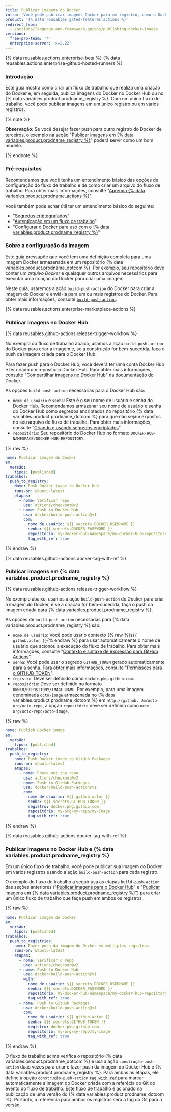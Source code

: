 ```yaml
---
title: Publicar imagens do Docker
intro: 'Você pode publicar imagens Docker para um registro, como o Docker Hub ou {% data variables.product.prodname_registry %}, como parte do seu fluxo de trabalho de integração contínua (CI).'
product: '{% data reusables.gated-features.actions %}'
redirect_from:
  - /actions/language-and-framework-guides/publishing-docker-images
versions:
  free-pro-team: '*'
  enterprise-server: '>=2.22'
---
```


{% data reusables.actions.enterprise-beta %}
{% data reusables.actions.enterprise-github-hosted-runners %}

### Introdução

Este guia mostra como criar um fluxo de trabalho que realiza uma criação do Docker e, em seguida, publica imagens do Docker no Docker Hub ou no {% data variables.product.prodname_registry %}. Com um único fluxo de trabalho, você pode publicar imagens em um único registro ou em vários registros.

{% note %}

**Observação:** Se você desejar fazer push para outro registro do Docker de terceiros, o exemplo na seção "[Publicar imagens em {% data variables.product.prodname_registry %}](#publishing-images-to-github-packages)" poderá servir como um bom modelo.

{% endnote %}

### Pré-requisitos

Recomendamos que você tenha um entendimento básico das opções de configuração do fluxo de trabalho e de como criar um arquivo do fluxo de trabalho. Para obter mais informações, consulte "[Aprenda {% data variables.product.prodname_actions %}](/actions/learn-github-actions)".

Você também pode achar útil ter um entendimento básico do seguinte:

- "[Segredos criptografados](/actions/reference/encrypted-secrets)"
- "[Autenticação em um fluxo de trabalho](/actions/reference/authentication-in-a-workflow)"
- "[Configurar o Docker para uso com o {% data variables.product.prodname_registry %}](/packages/using-github-packages-with-your-projects-ecosystem/configuring-docker-for-use-with-github-packages)"

### Sobre a configuração da imagem

Este guia pressupõe que você tem uma definição completa para uma imagem Docker armazenada em um repositório {% data variables.product.prodname_dotcom %}. Por exemplo, seu repositório deve conter um _arquivo Docker_ e quaisquer outros arquivos necessários para executar uma criação do Docker para criar uma imagem.

Neste guia, usaremos a ação `build-push-action` do Docker para criar a imagem do Docker e enviá-la para um ou mais registros do Docker. Para obter mais informações, consulte [`build-push-action`](https://github.com/marketplace/actions/build-and-push-docker-images).

{% data reusables.actions.enterprise-marketplace-actions %}

### Publicar imagens no Docker Hub

{% data reusables.github-actions.release-trigger-workflow %}

No exemplo do fluxo de trabalho abaixo, usamos a ação `build-push-action` do Docker para criar a imagem e, se a construção for bem-sucedida, faça o push da imagem criada para o Docker Hub.

Para fazer push para o Docker Hub, você deverá ter uma conta Docker Hub e ter criado um repositório Docker Hub. Para obter mais informações, consulte "[Compartilhar imagens no Docker Hub](https://docs.docker.com/get-started/part3/)" na documentação do Docker.

As opções `build-push-action` necessárias para o Docker Hub são:

* `nome de usuário` e `senha`: Este é o seu nome de usuário e senha do Docker Hub. Recomendamos armazenar seu nome de usuário e senha do Docker Hub como segredos encriptados no repositório {% data variables.product.prodname_dotcom %} para que não sejam expostos no seu arquivo de fluxo de trabalho. Para obter mais informações, consulte "[Criando e usando segredos encriptados](/actions/automating-your-workflow-with-github-actions/creating-and-using-encrypted-secrets)".
* `repositório`: Seu repositório do Docker Hub no formato `DOCKER-HUB-NAMESPACE/DOCKER-HUB-REPOSITORY`.

{% raw %}
```yaml
nome: Publicar imagem do Docker
em:
  versão:
    tipos: [published]
trabalhos:
  push_to_registry:
    Nome: Push Docker image to Docker Hub
    runs-on: ubuntu-latest
    etapas:
      - nome: Verificar repo
        usa: actions/checkout@v2
      - nome: Push to Docker Hub
        usa: docker/build-push-action@v1
        com:
          nome de usuário: ${{ secrets.DOCKER_USERNAME }}
          senha: ${{ secrets.DOCKER_PASSWORD }}
          repositório: my-docker-hub-namespace/my-docker-hub-repository
          tag_with_ref: true
```
{% endraw %}

{% data reusables.github-actions.docker-tag-with-ref %}

### Publicar imagens em {% data variables.product.prodname_registry %}

{% data reusables.github-actions.release-trigger-workflow %}

No exemplo abaixo, usamos a ação `build-push-action` do Docker para criar a imagem do Docker, e se a criação for bem-sucedida, faça o push da imagem criada para {% data variables.product.prodname_registry %}.

As opções de `build-push-action` necessárias para {% data variables.product.prodname_registry %} são:

* `nome de usuário`: Você pode usar o contexto {% raw %}`${{ github.actor }}`{% endraw %} para usar automaticamente o nome de usuário que acionou a execução do fluxo de trabalho. Para obter mais informações, consulte "[Contexto e sintaxe de expressão para GitHub Actions](/actions/reference/context-and-expression-syntax-for-github-actions#github-context)".
* `senha`: Você pode usar o segredo `GITHUB_TOKEN` gerado automaticamente para a senha. Para obter mais informações, consulte "[Permissões para o GITHUB_TOKEN](/actions/automating-your-workflow-with-github-actions/authenticating-with-the-github_token)".
* `registro`: Deve ser definido como `docker.pkg.github.com`.
* `repositório`: Deve ser definido no formato `OWNER/REPOSITORY/IMAGE_NAME`. Por exemplo, para uma imagem denominada `octo-image` armazenada no {% data variables.product.prodname_dotcom %} em `http://github. Um/octo-org/octo-repo`, a opção `repositório` deve ser definida como `octo-org/octo-repo/octo-image`.

{% raw %}
```yaml
nome: Publish Docker image
em:
  versão:
    tipos: [published]
trabalhos:
  push_to_registry:
    nome: Push Docker image to GitHub Packages
    runs-on: ubuntu-latest
    etapas:
      - nome: Check out the repo
        usa: actions/checkout@v2
      - nome: Push to GitHub Packages
        usa: docker/build-push-action@v1
        com:
          nome de usuário: ${{ github.actor }}
          senha: ${{ secrets.GITHUB_TOKEN }}
          registro: docker.pkg.github.com
          repositório: my-org/my-repo/my-image
          tag_with_ref: true

```
{% endraw %}

{% data reusables.github-actions.docker-tag-with-ref %}

### Publicar imagens no Docker Hub e {% data variables.product.prodname_registry %}

Em um único fluxo de trabalho, você pode publicar sua imagem do Docker em vários registros usando a ação `build-push-action` para cada registro.

O exemplo do fluxo de trabalho a seguir usa as etapas `build-push-action` das seções anteriores ("[Publicar imagens para o Docker Hub](#publishing-images-to-docker-hub)" e "[Publicar imagens em {% data variables.product.prodname_registry %}](#publishing-images-to-github-packages)") para criar um único fluxo de trabalho que faça push em ambos os registros.

{% raw %}
```yaml
nome: Publicar imagem do Docker
em:
  versão:
    tipos: [published]
trabalhos:
  push_to_registries:
    nome: Fazer push da imagem do Docker em múltiplos registros
    runs-on: ubuntu-latest
    etapas:
      - nome: Verificar o repo
        usa: actions/checkout@v2
      - nome: Push to Docker Hub
        usa: docker/build-push-action@v1
        with:
          nome de usuário: ${{ secrets.DOCKER_USERNAME }}
          senha: ${{ secrets.DOCKER_PASSWORD }}
          repositório: my-docker-hub-namespace/my-docker-hub-repository
          tag_with_ref: true
      - nome: Push to GitHub Packages
        usa: docker/build-push-action@v1
        com:
          nome de usuário: ${{ github.actor }}
          senha: ${{ secrets.GITHUB_TOKEN }}
          registro: docker.pkg.github.com
          repositório: my-org/my-repo/my-image
          tag_with_ref: true
```
{% endraw %}

O fluxo de trabalho acima verifica o repositório {% data variables.product.prodname_dotcom %} e usa a ação `construção-push-action` duas vezes para criar e fazer push da imagem do Docker Hub e {% data variables.product.prodname_registry %}. Para ambas as etapas, ele define a opção `construção-push-action` [`tag_with_ref`](https://github.com/marketplace/actions/build-and-push-docker-images#tag_with_ref) para marcar automaticamente a imagem do Docker criada com a referêcia do Git do evento do fluxo de trabalho. Este fluxo de trabalho é acionado na publicação de uma versão do {% data variables.product.prodname_dotcom %}. Portanto, a referência para ambos os registros será a tag do Git para a versão.
